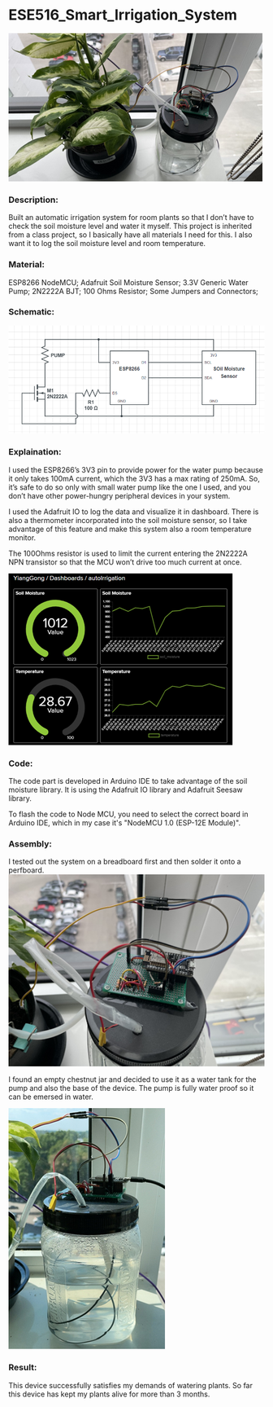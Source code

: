 # ESE516_Smart_Irrigation_System

![This is an image](/autoIrrigation/overall.png)

### Description: 
Built an automatic irrigation system for room plants so that I don’t have to check the soil moisture level and water it myself. This project is inherited from a class project, so I basically have all materials I need for this. I also want it to log the soil moisture level and room temperature. 

### Material: 
ESP8266 NodeMCU;
Adafruit Soil Moisture Sensor;
3.3V Generic Water Pump;
2N2222A BJT;
100 Ohms Resistor;
Some Jumpers and Connectors;

### Schematic:
![Schematic](/autoIrrigation/schematic.png)

### Explaination:
I used the ESP8266’s 3V3 pin to provide power for the water pump because it only takes 100mA current, which the 3V3 has a max rating of 250mA. So, it’s safe to do so only with small water pump like the one I used, and you don’t have other power-hungry peripheral devices in your system. 

I used the Adafruit IO to log the data and visualize it in dashboard. There is also a thermometer incorporated into the soil moisture sensor, so I take advantage of this feature and make this system also a room temperature monitor. 

The 100Ohms resistor is used to limit the current entering the 2N2222A NPN transistor so that the MCU won’t drive too much current at once. 

![dashboard](/autoIrrigation/dashboard.png)

### Code: 
The code part is developed in Arduino IDE to take advantage of the soil moisture library. It is using the Adafruit IO library and Adafruit Seesaw library. 

To flash the code to Node MCU, you need to select the correct board in Arduino IDE, which in my case it's "NodeMCU 1.0 (ESP-12E Module)".

### Assembly:
I tested out the system on a breadboard first and then solder it onto a perfboard. 
![top](/autoIrrigation/topView.png)

I found an empty chestnut jar and decided to use it as a water tank for the pump and also the base of the device. The pump is fully water proof so it can be emersed in water. 

![side](/autoIrrigation/sideView.png)

### Result: 
This device successfully satisfies my demands of watering plants. So far this device has kept my plants alive for more than 3 months. 
